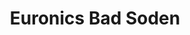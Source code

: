 ---
title: "Euronics Bad Soden"
url: /bad-soden-am-taunus/euronics-bad-soden/
shop: Haushaltsgeräte
---